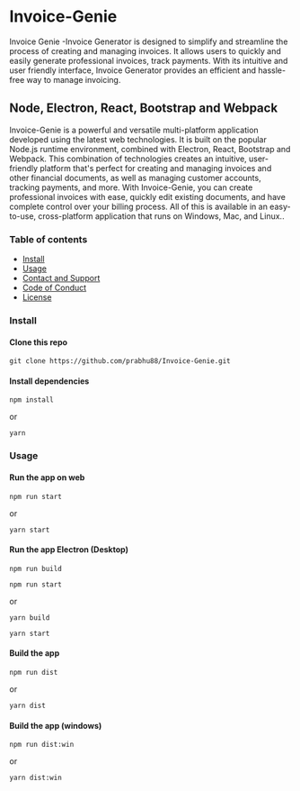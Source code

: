 # Invoice-Genie
Invoice Genie -Invoice Generator is designed to simplify and streamline the process of creating and managing invoices. It allows users to quickly and easily generate professional invoices, track payments. With its intuitive and user friendly interface, Invoice Generator provides an efficient and hassle-free way to manage invoicing.

## Node, Electron, React, Bootstrap and Webpack 

Invoice-Genie is a powerful and versatile multi-platform application developed using the latest web technologies. It is built on the popular Node.js runtime environment, combined with Electron, React, Bootstrap and Webpack. This combination of technologies creates an intuitive, user-friendly platform that's perfect for creating and managing invoices and other financial documents, as well as managing customer accounts, tracking payments, and more. With Invoice-Genie, you can create professional invoices with ease, quickly edit existing documents, and have complete control over your billing process. All of this is available in an easy-to-use, cross-platform application that runs on Windows, Mac, and Linux..

### Table of contents

* [Install](#install)
* [Usage](#usage)
* [Contact and Support](#contact-and-support)
* [Code of Conduct](#code-of-conduct)
* [License](#license)

### Install

#### Clone this repo
```
git clone https://github.com/prabhu88/Invoice-Genie.git
```
#### Install dependencies

```
npm install
```
or
```
yarn
```

### Usage

#### Run the app on web

```
npm run start  
```
or
```
yarn start
```

#### Run the app Electron (Desktop) 

```
npm run build

npm run start  
```
or
```
yarn build

yarn start
```

#### Build the app 

```
npm run dist
```
or
```
yarn dist
```

#### Build the app (windows)

```
npm run dist:win
```
or
```
yarn dist:win
```

